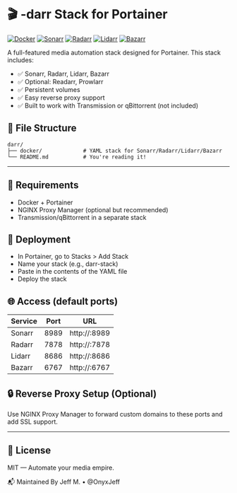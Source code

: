 # 🎬 -darr Stack for Portainer

[![Docker](https://img.shields.io/badge/Docker-Media-blue?logo=docker)](https://www.docker.com/)
[![Sonarr](https://img.shields.io/badge/Sonarr-blue?logo=sonarr)](https://hub.docker.com/r/linuxserver/sonarr)
[![Radarr](https://img.shields.io/badge/Radarr-orange?logo=radarr)](https://hub.docker.com/r/linuxserver/radarr)
[![Lidarr](https://img.shields.io/badge/Lidarr-pink?logo=lidarr)](https://hub.docker.com/r/linuxserver/lidarr)
[![Bazarr](https://img.shields.io/badge/Bazarr-yellow?logo=bazarr)](https://hub.docker.com/r/linuxserver/bazarr)

A full-featured media automation stack designed for Portainer. This stack includes:

- ✅ Sonarr, Radarr, Lidarr, Bazarr
- ✅ Optional: Readarr, Prowlarr
- ✅ Persistent volumes
- ✅ Easy reverse proxy support
- ✅ Built to work with Transmission or qBittorrent (not included)

## 📁 File Structure
```text
darr/
├── docker/             # YAML stack for Sonarr/Radarr/Lidarr/Bazarr
└── README.md           # You're reading it!
```
---

## 🔧 Requirements
- Docker + Portainer
- NGINX Proxy Manager (optional but recommended)
- Transmission/qBittorrent in a separate stack

## 🚀 Deployment
- In Portainer, go to Stacks > Add Stack
- Name your stack (e.g., darr-stack)
- Paste in the contents of the YAML file
- Deploy the stack

## 🌐 Access (default ports)
| Service | Port | URL |
|---------|------|-----|
| Sonarr | 8989 | http://<your-ip>:8989 |
| Radarr | 7878 | http://<your-ip>:7878 |
| Lidarr | 8686 | http://<your-ip>:8686 |
| Bazarr | 6767 | http://<your-ip>:6767 |

## 🔒 Reverse Proxy Setup (Optional)
Use NGINX Proxy Manager to forward custom domains to these ports and add SSL support.

---

## 📜 License
MIT — Automate your media empire.

📬 Maintained By
Jeff M. • @OnyxJeff